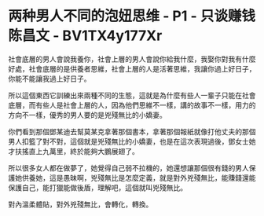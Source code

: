# 两种男人不同的泡妞思维 - P1 - 只谈赚钱陈昌文 - BV1TX4y177Xr

社會底層的男人會說我養你，社會上層的男人會說你給我什麼，我娶你對我有什麼好處，社會底層的是供養者思維，社會上層的人是活著思維，我讓你過上好日子，你能不能讓我過上好日子。

所以這個東西它訓練出來兩種不同的生態，這就是為什麼有些人一輩子只能在社會底層，而有些人是社會上層的人，因為他們思維不一樣，講的故事不一樣，用力的方向不一樣，優秀的男人要的是兇殘無比的小嬌妻。

你們看到那個鄧某迪去幫莫某克拿著那個書本，拿著那個報紙就像打他丈夫的那個男人扣籃了對不對，這個就是兇殘無比的小嬌妻，也是在這次表現過後，鄧女士她才扶搖直上九萬里，終於能夠大鵬展翅了。

所以很多女人都在做夢了，她覺得自己弱不拉機的，她還想讓那個很有錢的男人保護她供養她，這是愚昧啊，兇殘無比是怎麼定義，就是對外兇殘無比，能賺錢還能保護自己，能打獵能做後盾，理解吧，這個就叫兇殘無比。

對內溫柔體貼，對外兇殘無比，會轉化，轉換。